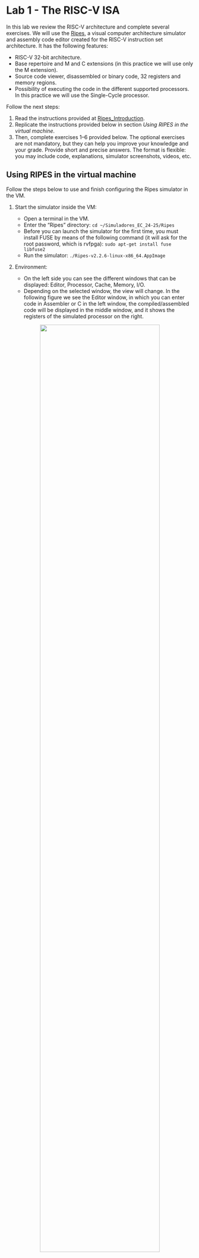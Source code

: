 # Lab 1 - The RISC-V ISA
In this lab we review the RISC-V architecture and complete several exercises. We will use the [Ripes](https://github.com/mortbopet/Ripes), a visual computer architecture simulator and assembly code editor created for the RISC-V instruction set architecture. It has the following features:

- RISC-V 32-bit architecture.
- Base repertoire and M and C extensions (in this practice we will use only the M extension).
- Source code viewer, disassembled or binary code, 32 registers and memory regions.
- Possibility of executing the code in the different supported processors. In this practice we will use the Single-Cycle processor.

Follow the next steps:
1. Read the instructions provided at [Ripes_Introduction](https://github.com/mortbopet/Ripes/blob/master/docs/introduction.md).
2. Replicate the instructions provided below in section *Using RIPES in the virtual machine*.
3. Then, complete exercises 1–6 provided below. The optional exercises are not mandatory, but they can help you improve your knowledge and your grade. Provide short and precise answers. The format is flexible: you may include code, explanations, simulator screenshots, videos, etc.


## Using RIPES in the virtual machine
Follow the steps below to use and finish configuring the Ripes simulator in the VM.

1. Start the simulator inside the VM:
    - Open a terminal in the VM.
    - Enter the “Ripes” directory: ```cd ~/Simuladores_EC_24-25/Ripes```
    - Before you can launch the simulator for the first time, you must install FUSE by means of the following command (it will ask for the root password, which is rvfpga): ```sudo apt-get install fuse libfuse2```
    - Run the simulator: ```./Ripes-v2.2.6-linux-x86_64.AppImage```

2. Environment:
    - On the left side you can see the different windows that can be displayed: Editor, Processor, Cache, Memory, I/O.
    - Depending on the selected window, the view will change. In the following figure we see the Editor window, in which you can enter code in Assembler or C in the left window, the compiled/assembled code will be displayed in the middle window, and it shows the registers of the simulated processor on the right.

<p align="center">
  <img src="../../Computer_Organization/Lab1/Images/EditorFigure.png" width=80% height=80%>
</p>

3. Before simulating the program, select the Single Cycle processor, enable the M extension and disable the C extension:

<p align="center">
  <img src="../../Computer_Organization/Lab1/Images/SingleCycle.png" width=80% height=80%>
</p>

4. The following RISC-V assembly program subtracts 1 to each element of vector ```v```.

```
  .global main
  
  .equ n ,10
  
  .data
  v: .word 12 ,1 , -2 ,15 , -8 ,4 , -31 ,8 ,8 ,25
  
  .text
  main:
    li s1 , n
    mv s2 , zero # s2 es i
    for:
      beq s2,s1,fin
      la t1 , v 		# t1= @base de v
      slli t3 ,s2 ,2 	# i*4
      add t2 ,t1 ,t3 	# t2= @efectiva de v[i]
      lw s3 ,0( t2)
      addi s3 ,s3 ,-1
      sw s3 ,0( t2)
      addi s2 ,s2 ,1 	# i=i+1
      j for
    fin:
    j fin
```

To simulate the program, type or copy it into the window on the left. For example, in the following figure you can see the previous program (which we also use in Exercise 1 below). On the right you can see the disassembled version.

<p align="center">
  <img src="../../Computer_Organization/Lab1/Images/Ex1.png" width=80% height=80%>
</p>

5. The top menu allows us to control the simulation. By hovering the mouse over each button we are informed about its functionality.

<p align="center">
  <img src="../../Computer_Organization/Lab1/Images/Menu.png" width=40% height=40%>
</p>

6. We can execute the code step by step:
    - The “minor” and “major” arrows in the top menu allow us to go forward or backward instruction by instruction.
    - The current instruction is shown highlighted in red.

<p align="center">
  <img src="../../Computer_Organization/Lab1/Images/Execution.png" width=40% height=40%>
</p>

7. Disassembled/binary code window and registers window:
    - The registers will be updated as we progress through the program.
    - When a register is updated, it will be highlighted in yellow.
    - The middle window shows the disassembled code. Note that, unlike the source, it only includes instructions (not pseudo-instructions).

<p align="center">
  <img src="../../Computer_Organization/Lab1/Images/Registers.png" width=90% height=90%>
</p>

8. The Memory window allows us to visualize the different memory sections. The figure shows the .text section, which includes the text of the code. At the bottom you must select, from the “Go to section” menu, the .text section. You can check that the hexadecimal code corresponds to the program instructions in the Editor.

<p align="center">
  <img src="../../Computer_Organization/Lab1/Images/Memory.png" width=90% height=90%>
</p>

9. At the bottom, in the “Go to section” menu, we can switch to the .data section. You can check that the data correspond to the vector components in the Editor.

<p align="center">
  <img src="../../Computer_Organization/Lab1/Images/DataSection.png" width=90% height=90%>
</p>

10. Set up the simulator to compile and run C programs. Follow these steps (the full instructions are available at this [link](https://github.com/mortbopet/Ripes/blob/master/docs/c_programming.md)):

  - Download the RISC-V toolchain:
      - The Ripes simulator webpage recommends to download the pre-built toolchain from [here](https://github.com/sifive/freedom-tools/releases/tag/v2020.04.0-Toolchain.Only). Download file *riscv64-unknown-elf-gcc-8.3.0-2020.04.1-x86_64-linux-ubuntu14.tar.gz*.
      - Once downloaded, copy that file to ```/home/rvfpga/Simuladores_EC_24-25/Ripes/```
      - Unzip the file ```riscv64-unknown-elf-gcc-8.3.0-2020.04.1-x86_64-linux-ubuntu14.tar.gz``` by right-clicking on the file and selecting "Extract Here."

<p align="center">
  <img src="../../Computer_Organization/Lab1/Images/ExtractHere.png" width=90% height=90%>
</p>


  - Set the compiler path in Ripes:
      - In the top menu of Ripes, open "Edit-Settings":

      <p align="center">
        <img src="../../Computer_Organization/Lab1/Images/EditSettings.png" width=40% height=40%>
      </p>


      - In the window that opens, go to the "Compiler" tab.

      <p align="center">
        <img src="../../Computer_Organization/Lab1/Images/PathCompiler.png" width=90% height=90%>
      </p>


      - In the "Browse" section, select the C compiler (the file named ```riscv64-unknown-elf-gcc```), which is located in the following path (you can copy and paste the path in the "Compiler path"):

      ```
      /home/rvfpga/Simuladores_EC_24-25/Ripes/riscv64-unknown-elf-gcc-8.3.0-2020.04.1-x86_64-linux-ubuntu14/bin/riscv64-unknown-elf-gcc
      ```

      <p align="center">
        <img src="../../Computer_Organization/Lab1/Images/PathCompiler2.png" width=90% height=90%>
      </p>

      <p align="center">
        <img src="../../Computer_Organization/Lab1/Images/PathCompiler3.png" width=90% height=90%>
      </p>


  - Set the appropriate arguments:
      - Compiler arguments: ```-O1```
      - Linker arguments: ```-static-libgcc -lm```

      <p align="center">
        <img src="../../Computer_Organization/Lab1/Images/Linker.png" width=90% height=90%>
      </p>


11. To simulate a C program, write or copy it into the left window, marking "Input Type" as C language. For example, try the next C program (which we use later in an exercise):

```
int main(void)
{
   int i,result,num=7;

   if (num > 1){
      result = num;
      for (i=num-1;i>1;i--)
      result = result*i;
   }
   else
      result=1;

   printf("Factorial = %d",result);

   while(1);
}
```

12. Next, compile the program by clicking on the hammer icon. If the program is correct, the disassembled version will appear in the central window:

<p align="center">
  <img src="../../Computer_Organization/Lab1/Images/Martillo.png" width=90% height=90%>
</p>

13. Run the program by clicking the "Fast Execution" button. The result of the factorial calculation will appear in the console:

<p align="center">
  <img src="../../Computer_Organization/Lab1/Images/Execution.png" width=70% height=70%>
</p>


## Exercise 1
Given the following RISC-V assembly code:

```
  .global main
  
  .equ n ,10
  
  .data
  v: .word 12 ,1 , -2 ,15 , -8 ,4 , -31 ,8 ,8 ,25
  
  .text
  main:
    li s1 , n
    mv s2 , zero # s2 es i
    for:
      beq s2,s1,fin
      la t1 , v 		# t1= @base de v
      slli t3 ,s2 ,2 	# i*4
      add t2 ,t1 ,t3 	# t2= @efectiva de v[i]
      lw s3 ,0( t2)
      addi s3 ,s3 ,-1
      sw s3 ,0( t2)
      addi s2 ,s2 ,1 	# i=i+1
      j for
    fin:
    j fin
```

Run the code in Ripes (you can simply copy the previous code in the editor) and answer the following questions.

- Briefly explain what the code does.
- Provide examples of the different addressing modes we explained in theory based on the instructions in the program (use examples of instructions, not pseudo-instructions).
- What instruction does the pseudo-instruction ```li s1, n``` translate to?
- What instruction does the pseudo-instruction ```mv s2, zero``` translate to?
- To which machine instruction in hexadecimal does the pseudo-instruction ```mv s2, zero``` translate? Considering the format of RISC-V instructions, explain which fields the machine instruction contains.
- Take a screenshot of the memory viewer clearly identifying, one by one, the instructions that make up the for loop. Are they properly aligned?
- Take a screenshot of the memory viewer at the end of each iteration, showing how the vector evolves.
- OPTIONAL: In this code, a simple modification can be made to improve its performance. Write modified code, explain why it improves efficiency, and show a screenshot in which the final vector is visible in memory.
- OPTIONAL: Modify the code so that it subtracts 1 from the components whose stored value is odd and adds 1 to the components whose stored value is even.


## Exercise 2
The Bubble Sort algorithm sorts the elements of a vector from smallest to largest using a very straightforward procedure: it repeatedly traverses the vector, swapping successive positions if V(i) > V(i+1), until no swaps are made.

The following pseudocode is provided as a guide (Note: use a constant, N, to define the length of the vector):

```
do 
  swapped=false 
  for i from 0 to N-2 do: 
    if V[i] > V[i+1] then 
      swap(V[i], V[i+1]) 
      swapped = true 
    end if 
  end for 
while swapped 
```

**PROGRAMMING IN RISC-V ASSEMBLY:**

- Implement the algorithm in RISC-V assembly. Include a ```main``` function that performs most functionality and that calls a function called ```swap```, that exchanges ```V[i]``` and ```V[i+1]```. Test the program in Ripes.
- Explain the prologue you have created for the ```swap``` function. Is it a leaf or non-leaf subroutine? What is the difference, and how does it affect the prologue?
- Copy the instructions that prepare the input parameters for the swap subroutine. Do you pass the parameters by value or by reference? Why?
- Take several screenshots during the execution of the program at relevant points, showing the instructions, registers, and memory. For example, you can show the evolution of memory as the data gets sorted.

**PROGRAMMING IN C:**

The following code is a possible C implementation of the above pseudocode.

- Compile the code with two different optimization levels: -O0 and -O1.
  - For each optimization level, test the execution of the program step-by-step, both in C and in RISC-V assembly.
  - Compare the obtained ```swap``` and ```main``` functions for each optimization level.

```
#define N 4

int V[N]={5,2,3,1};

void main(void)
{
   int swapped=1, i;

   while(swapped){
       swapped=0;
       for (i=0; i<(N-1); i++){
           if (V[i] > V[i+1]){
               swap(&V[i], &V[i+1]);
               swapped=1;
           }
       }
   }

   while(1);

}

void swap(int *V, int *W){
   int temp;
   temp=*V;
   *V=*W;
   *W=temp;
}
```


## Exercise 3
Given the following RISC-V assembly code:

```
.global main

.equ n ,5

.data
res: .word 0

.text
main:
  li a1 , n
  la s3 , res
  call factorial
  sw a0 ,0( s3 )
  fin:
  j fin

factorial:
  # prologo
  addi sp , sp , -8
  sw s1 ,0( sp )
  sw s2 ,4( sp )
  # cuerpo
  li s1 ,1
  mv s2 , a1
  li s3 ,1
  for:
    ble s2 , s3 , fin_for
    mul s1 , s1 , s3
    addi s2 , s2 , -1
    j for
  fin_for:
  mv a0 , s1
  # epilogo
  lw s1 ,0( sp )
  lw s2 ,4( sp )
  addi sp , sp ,8
  jr ra

```

Run the code in Ripes and answer the following questions.

- The code contains three errors. Identify and correct them. Copy the modified code, explain the corrections, and include a screenshot illustrating its functionality.
- Find examples of each of the formats used in RISCV (R, I, S, B, U, J) and explain these formats in detail based on the examples shown.
- What values does the stack contain, and what is the value of sp during the execution of the subroutine? Justify your answer.
- OPTIONAL: Suppose the processor did not include the M extension (you can research this extension online). Perform the multiplication in the factorial function by calling a new subroutine that calculates the multiplication through successive additions (within a loop, add the multiplicand as many times as indicated by the multiplier). Show and explain the modifications you made and illustrate their execution. Emphasize the management involved in introducing a new nested subroutine, particularly in terms of saving registers and the evolution of the stack.


## Exercise 4
Given the following C code that computes the factorial of an integer number.

```
int main(void)
{
   int i,result,num=7;

   if (num > 1){
      result = num;
      for (i=num-1;i>1;i--)
      result = result*i;
   }
   else
      result=1;

   printf("Factorial = %d",result);

   while(1);
}
```


Run the code in Ripes and answer the following questions.

- Default compilation (-O0 optimization level):
    - Explain in detail the ```main``` function generated in RISC-V assembly.
    - Is the ```ra``` register preserved at any point? Why?
    - Of the other registers, which ones are preserved? Why?

- Compile with -O1:
    - The function is very simple. Explain what it does and why it is so simple.

OPTIONAL: Replace the previous code for the following one, in which the input integer number is generated randomly. Analyze the assembly functions generated with different optimization levels (-O0, -O1, -O2, -O3, -Os), and explain the differences between them and with respect to the previous code. Analyze the simulation of each scenario in Ripes.

```
#include <stdio.h>
#include <stdlib.h>
#include <time.h>

int main(void)
{
   int i,result,num;

   srand(time(NULL));
   num = (rand() % 10) + 1;

   if (num > 1){
      result = num;
      for (i=num-1;i>1;i--)
      result = result*i;
   }
   else
      result=1;

   printf("Factorial = %d",result);

   while(1);
}
```


## OPTIONAL - Exercise 5
Develop a RISC‐V assembly program to multiply two integer numbers. Obviously, in this case the RISC‐V ```mul``` instruction cannot be used. Build and debug the project in Ripes and confirm that the result is correct.

```c
int mul(int a, int b) {
    int res = 0;
    while (b > 0) {
        res += a;
        b‐‐;
    }
    return res;
}
```

Develop a RISC‐V assembly program to calculate the dot product of two vectors. Call the ```mul``` function implemented above. Build and debug the project in Ripes and confirm that the result is correct.

```c
int dotprod(int V[], int W[], int n) {
    int acc = 0;
    for (int i = 0; i < n; i++) {
        acc += mul(V[i], W[i]);
    }
    return acc;
}
```

Develop a RISC‐V assembly program, which calls the two previous functions (```mul``` and ```dotprod```), to determine which of two vectors has a greater norm (length).

```c
#define N 4
int A[] = {3,5,1,9}
int B[] = {1,6,2,3}
int res;
void main() {
    int normA = dotprod(A, A, N);
    int normB = dotprod(B, B, N);
    if (normA > normB)
        res = 0xa;
    else
        res = 0xb;
}
```


## OPTIONAL - Exercise 6
Analyze in Ripes the following C program, that determines which of two vectors is farther from the origin. After the program we propose some specific tasks.

```c
# define N 5
int U [N ] = {5 , 2, -3 , 7 , 6};
int V [N ] = {6 , -1 , 1 , 0 , 3};
char mayor_u ;


void guardar ( char valor , char * ubicacion) {
   * ubicacion = valor ;
}


int mul (int a , int b) {
   int res = 0 , sign = 0;
   if (a < 0) {
     sign = 1;
     a = -a ;
   }
   while (a --) res += b;
   if ( sign )
     return - res ;
   else
     return res ;
}


int i_sqrt (int a) {
   int root = 0;
   while ( mul ( root , root ) < a ) {
     root ++;
   }
   return root ;
}


int eucl_dist (int w [] , int size ) {
   int acc = 0;
   for ( int i = 0; i < size ; i ++) {
     acc += mul (w[ i] , w[ i ]) ;
   }
   return i_sqrt ( acc );
}


void main () {
   int d_u = eucl_dist (U , N );
   int d_v = eucl_dist (V , N );
   char mayor = d_u > d_v ;
   guardar ( mayor , & mayor_u ) ;
}
```

Specifically, perform the following tasks:
- Select the Single-Cycle processor and disable the M and C extensions (```Select processor``` button: ![image](https://github.com/user-attachments/assets/0c4ee25b-d4b2-4996-91e4-3bc2072c1e29)).

  ![image](https://github.com/user-attachments/assets/211e7a70-c2bf-41f4-9dfd-d37127ad14a7)

- Select a ```-O1``` optimization level (```Edit - Settings - Compiler```).

  ![image](https://github.com/user-attachments/assets/05302054-3b8b-47fb-8af5-a8be4a61e9eb)

- Compile the program (```Compile C program``` button: ![image](https://github.com/user-attachments/assets/5c90dbf5-fd59-439f-8258-5ba40bfe2c19)).
- Execute the program in Ripes and check if the final result is correct.
- Analyze the following items for the assembly program obtained by the assembler. You can both view the program in the editor and you can test execution step-by-step:
    - This is the ```main``` function obtained.
       - Analyze the two invocations of the ```eucl_dist``` function from the point of view of the RISC-V Calling Convention (analyze both the input and output parameters).
       - Indentify clearly the prologue/epilogue and explain them.

        ```asm
         00010240 <main>:
             10240:        ff010113        addi x2 x2 -16
             10244:        00112623        sw x1 12 x2
             10248:        00812423        sw x8 8 x2
             1024c:        00912223        sw x9 4 x2
             10250:        00011537        lui x10 0x11
             10254:        6c050493        addi x9 x10 1728
             10258:        00500593        addi x11 x0 5
             1025c:        6c050513        addi x10 x10 1728
             10260:        f79ff0ef        jal x1 -136 <eucl_dist>
             10264:        00050413        addi x8 x10 0
             10268:        00500593        addi x11 x0 5
             1026c:        01448513        addi x10 x9 20
             10270:        f69ff0ef        jal x1 -152 <eucl_dist>
             10274:        00852533        slt x10 x10 x8
             10278:        c6a18c23        sb x10 -904 x3
             1027c:        00c12083        lw x1 12 x2
             10280:        00812403        lw x8 8 x2
             10284:        00412483        lw x9 4 x2
             10288:        01010113        addi x2 x2 16
             1028c:        00008067        jalr x0 x1 0
        ```

    - This is the ```i_sqrt``` function obtained.
       - Indentify clearly the prologue/epilogue and explain them.
       - Explain each of the instructions in the body of this function and why are they used.

        ```asm
        00010190 <i_sqrt>:
           10190:        ff010113        addi x2 x2 -16
           10194:        00112623        sw x1 12 x2
           10198:        00812423        sw x8 8 x2
           1019c:        00912223        sw x9 4 x2
           101a0:        00050493        addi x9 x10 0
           101a4:        00000413        addi x8 x0 0
           101a8:        00040593        addi x11 x8 0
           101ac:        00040513        addi x10 x8 0
           101b0:        f9dff0ef        jal x1 -100 <mul>
           101b4:        00955663        bge x10 x9 12
           101b8:        00140413        addi x8 x8 1
           101bc:        fedff06f        jal x0 -20
           101c0:        00040513        addi x10 x8 0
           101c4:        00c12083        lw x1 12 x2
           101c8:        00812403        lw x8 8 x2
           101cc:        00412483        lw x9 4 x2
           101d0:        01010113        addi x2 x2 16
           101d4:        00008067        jalr x0 x1 0
        ```

Then, test in Ripes the following program, which combines C and RISC-V assembly languages. Note that this program is identical to the above one, but in this case function ```guardar``` is implemented in assembly.

```c
# define N 5
int U [N ] = {5 , 2, -3 , 7 , 6};
int V [N ] = {6 , -1 , 1 , 0 , 3};
char mayor_u ;


int mul (int a , int b) {
 int res = 0 , sign = 0;
 if (a < 0) {
   sign = 1;
   a = -a ;
 }
 while (a --) res += b;
 if ( sign )
   return - res ;
 else
   return res ;
}


int i_sqrt (int a) {
 int root = 0;
 while ( mul ( root , root ) < a ) {
   root ++;
 }
 return root ;
}


int eucl_dist (int w [] , int size ) {
   int acc = 0;
   for ( int i = 0; i < size ; i ++) {
     acc += mul (w[ i] , w[ i ]) ;
   }
   return i_sqrt ( acc );
}


void main () {
 int d_u = eucl_dist (U , N );
 int d_v = eucl_dist (V , N );
 char mayor = d_u > d_v ;
 guardar ( mayor , & mayor_u ) ;

 asm volatile (
      "j end\n"

      "guardar:\n"
      "sb a0, 0(a1)\n"
      "ret\n"

      "end:\n"
 );
}
```




